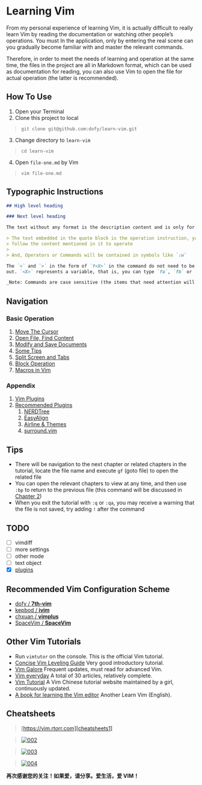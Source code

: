 # Learning Vim

From my personal experience of learning Vim, it is actually difficult to 
really learn Vim by reading the documentation or watching other people’s 
operations. You must In the application, only by entering the real scene can 
you gradually become familiar with and master the relevant commands.

Therefore, in order to meet the needs of learning and operation at the same 
time, the files in the project are all in Markdown format, which can be used 
as documentation for reading, you can also use Vim to open the file for actual 
operation (the latter is recommended).

## How To Use

1. Open your Terminal
2. Clone this project to local
  > `git clone git@github.com:dofy/learn-vim.git`
3. Change directory to `learn-vim`
  > `cd learn-vim`
4. Open `file-one.md` by Vim
  > `vim file-one.md`

## Typographic Instructions

```Markdown
## High level heading

### Next level heading

The text without any format is the description content and is only for reading.

> The text embedded in the quote block is the operation instruction, you can 
> follow the content mentioned in it to operate
>
> And, Operators or Commands will be contained in symbols like `:w`

The `<` and `>` in the form of `f<X>` in the command do not need to be typed 
out. `<X>` represents a variable, that is, you can type `fa`, `fb` or `fC`

_Note: Commands are case sensitive (the items that need attention will appear in symbols like the current line)_
```

## Navigation

### Basic Operation

1. [Move The Cursor](file-one.md)
1. [Open File, Find Content](file-two.md)
1. [Modify and Save Documents](file-three.md)
1. [Some Tips](file-four.md)
1. [Split Screen and Tabs](file-five.md)
1. [Block Operation](file-six.md)
1. [Macros in Vim](file-seven.md)

### Appendix

1. [Vim Plugins](plugin.md)
1. [Recommended Plugins](plugins/index.md)
    1. [NERDTree](plugins/nerdtree.md)
    1. [EasyAlign](plugins/easyalign.md)
    1. [Airline & Themes](plugins/airline.md)
    1. [surround.vim](plugins/surround.md)

## Tips

- There will be navigation to the next chapter or related chapters in the 
tutorial, locate the file name and execute `gf` (goto file) to open the 
related file
- You can open the relevant chapters to view at any time, and then use `:bp` 
to return to the previous file (this command will be discussed in 
[Chapter 2](file-two.md))
- When you exit the tutorial with `:q` or `:qa`, you may receive a warning 
that the file is not saved, try adding `!` after the command

## TODO

- [ ] vimdiff
- [ ] more settings
- [ ] other mode
- [ ] text object
- [x] [plugins](plugin.md)

## Recommended Vim Configuration Scheme

  - [dofy / **7th-vim**][7th-vim]
  - [kepbod / **ivim**][kepbod]
  - [chxuan / **vimplus**][chxuan]
  - [SpaceVim / **SpaceVim**][spacevim]

## Other Vim Tutorials

- Run `vimtutor` on the console. This is the official Vim tutorial.
- [Concise Vim Leveling Guide][coolshell] Very good introductory tutorial.
- [Vim Galore][vimgalore] Frequent updates, must read for advanced Vim.
- [Vim everyday][liuzhijun] A total of 30 articles, relatively complete.
- [Vim Tutorial][vimjc] A Vim Chinese tutorial website maintained by a girl, 
continuously updated.
- [A book for learning the Vim editor][learnvim] Another Learn Vim (English).

## Cheatsheets

> [https://vim.rtorr.com][cheatsheets1]

> [![002][cheatsheets2]][cheatsheets2]

> [![003][cheatsheets3]][cheatsheets3]

> [![004][cheatsheets4]][cheatsheets4]

**再次感谢您的关注！如果爱，请分享。爱生活，爱 VIM！**

[7th-vim]: https://github.com/dofy/7th-vim
[kepbod]: https://github.com/kepbod/ivim
[chxuan]: https://github.com/chxuan/vimplus
[spacevim]: https://github.com/SpaceVim/SpaceVim
[coolshell]: http://coolshell.cn/articles/5426.html
[vimgalore]: https://github.com/mhinz/vim-galore
[liuzhijun]: https://liuzhijun.iteye.com/category/270228
[vimjc]: https://vimjc.com
[learnvim]: https://github.com/iggredible/Learn-Vim
[cheatsheets1]: https://vim.rtorr.com/lang/zh_tw
[cheatsheets2]: http://people.csail.mit.edu/vgod/vim/vim-cheat-sheet-en.png
[cheatsheets3]: https://cdn.shopify.com/s/files/1/0165/4168/files/preview.png
[cheatsheets4]: http://michael.peopleofhonoronly.com/vim/vim_cheat_sheet_for_programmers_screen.png
